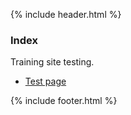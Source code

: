 {% include header.html %}

### Index

Training site testing.

* [Test page](test.md)

{% include footer.html %}

